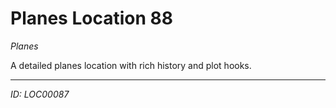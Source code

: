 # Planes Location 88

*Planes*

A detailed planes location with rich history and plot hooks.

---
*ID: LOC00087*